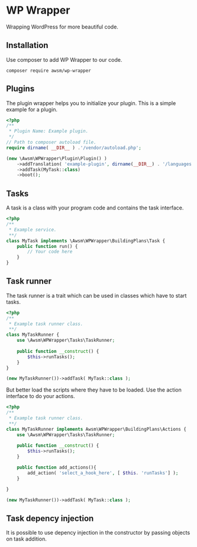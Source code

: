 # WP Wrapper

Wrapping WordPress for more beautiful code.

## Installation

Use composer to add WP Wrapper to our code.
```shell script
composer require awsm/wp-wrapper
```

## Plugins

The plugin wrapper helps you to initialize your plugin. This is a simple example for a plugin.

```php
<?php
/**
 * Plugin Name: Example plugin.
 */
// Path to composer autoload file.
require dirname( __DIR__ ) .'/vendor/autoload.php'; 

(new \Awsm\WPWrapper\Plugin\Plugin() )
    ->addTranslation( 'example-plugin', dirname(__DIR__) . '/languages' )
    ->addTask(MyTask::class)
    ->boot();
```

## Tasks

A task is a class with your program code and contains the task interface. 

```php
<?php
/**
 * Example service.
 **/
class MyTask implements \Awsm\WPWrapper\BuildingPlans\Task {
    public function run() {
        // Your code here
    }
}
```

## Task runner

The task runner is a trait which can be used in classes which have to start tasks.

```php
<?php
/**
 * Example task runner class.
 **/
class MyTaskRunner {
    use \Awsm\WPWrapper\Tasks\TaskRunner;
    
    public function __construct() {
        $this->runTasks();
    }
}

(new MyTaskRunner())->addTask( MyTask::class );
```

But better load the scripts where they have to be loaded. Use the action interface to do your actions.

```php
<?php
/**
 * Example task runner class.
 **/
class MyTaskRunner implements Awsm\WPWrapper\BuildingPlans\Actions {
    use \Awsm\WPWrapper\Tasks\TaskRunner;
    
    public function __construct() {
        $this->runTasks();
    }

    public function add_actions(){
        add_action( 'select_a_hook_here', [ $this. 'runTasks'] );
    }

}

(new MyTaskRunner())->addTask( MyTask::class );
```


## Task depency injection

It is possible to use depency injection in the constructor by passing objects on task addition.

